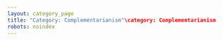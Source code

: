 ```yaml
---
layout: category_page
title: "Category: Complementarianism"\category: Complementarianism
robots: noindex
---
```

